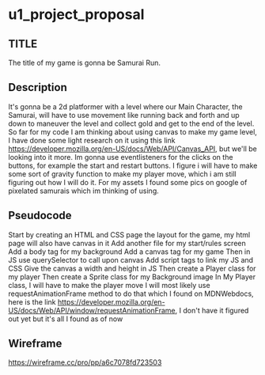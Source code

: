 # u1_project_proposal

## TITLE 
The title of my game is gonna be Samurai Run. 

## Description 
It's gonna be a 2d platformer with a level where our Main Character, the Samurai, will have to use movement like running back and forth and up down to maneuver the level and collect gold and get to the end of the level. So far for my code I am thinking about using canvas to make my game level, I have done some light research on it using this link https://developer.mozilla.org/en-US/docs/Web/API/Canvas_API, but we'll be looking into it more. Im gonna use eventlisteners for the clicks on the buttons, for example the start and restart buttons. I figure i will have to make some sort of gravity function to make my player move, which i am still figuring out how I will do it. For my assets I found some pics on google of pixelated samurais which im thinking of using. 

## Pseudocode 
Start by creating an HTML and CSS page the layout for the game, my html page will also have canvas in it 
Add another file for my start/rules screen Add a body tag for my background 
Add a canvas tag for my game Then in JS use querySelector to call upon canvas 
Add script tags to link my JS and CSS Give the canvas a width and height in JS 
Then create a Player class for my player 
Then create a Sprite class for my Background image 
In My Player class, I will have to make the player move I will most likely use requestAnimationFrame method to do that which I found on MDNWebdocs, here is the link https://developer.mozilla.org/en-US/docs/Web/API/window/requestAnimationFrame, I don't have it figured out yet but it's all I found as of now 

## Wireframe 
https://wireframe.cc/pro/pp/a6c7078fd723503
